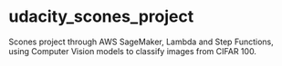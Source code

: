 # udacity_scones_project
Scones project through AWS SageMaker, Lambda and Step Functions, using Computer Vision models to classify images from CIFAR 100.
